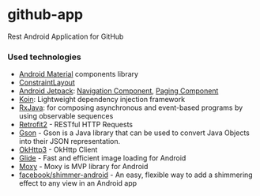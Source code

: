 # github-app
Rest Android Application for GitHub

### Used technologies
- [Android Material](https://material.io/) components library 
- [ConstraintLayout](https://developer.android.com/reference/android/support/constraint/ConstraintLayout)
- [Android Jetpack](https://developer.android.com/jetpack): [Navigation Component](https://developer.android.com/guide/navigation/), [Paging Component](https://developer.android.com/topic/libraries/architecture/paging/)
- [Koin](https://github.com/InsertKoinIO/koin):  Lightweight dependency injection framework
- [RxJava](https://github.com/ReactiveX/RxJava): for composing asynchronous and event-based programs by using observable sequences
- [Retrofit2](https://square.github.io/retrofit/) - RESTful HTTP Requests
- [Gson](https://github.com/google/gson) - Gson is a Java library that can be used to convert Java Objects into their JSON representation.
- [OkHttp3](https://github.com/square/okhttp/tree/master/okhttp/src/main/java/okhttp3) - OkHttp Client
- [Glide](https://bumptech.github.io/glide/) - Fast and efficient image loading for Android
- [Moxy](https://github.com/Arello-Mobile/Moxy) - Moxy is MVP library for Android
- [facebook/shimmer-android](https://github.com/facebook/shimmer-android) - An easy, flexible way to add a shimmering effect to any view in an Android app
